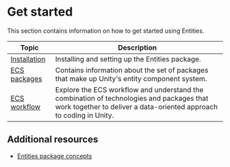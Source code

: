 # Get started

This section contains information on how to get started using Entities. 

|**Topic**|**Description**|
|---|---|
|[Installation](getting-started-installation.md)|Installing and setting up the Entities package.|
|[ECS packages](ecs-packages.md)|Contains information about the set of packages that make up Unity's entity component system.|
|[ECS workflow](ecs-workflow.md)|Explore the ECS workflow and understand the combination of technologies and packages that work together to deliver a data-oriented approach to coding in Unity.|

## Additional resources
* [Entities package concepts](concepts-intro.md)